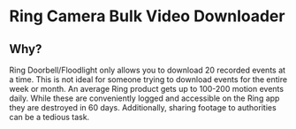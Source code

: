 # Ring Camera Bulk Video Downloader

## **Why?**

Ring Doorbell/Floodlight only allows you to download 20 recorded events at a time. 
This is not ideal for someone trying to download events for the entire week or month. An average Ring product
gets up to 100-200 motion events daily. While these are conveniently logged and accessible on the Ring app 
they are destroyed in 60 days. Additionally, sharing footage to authorities can be a tedious task.





